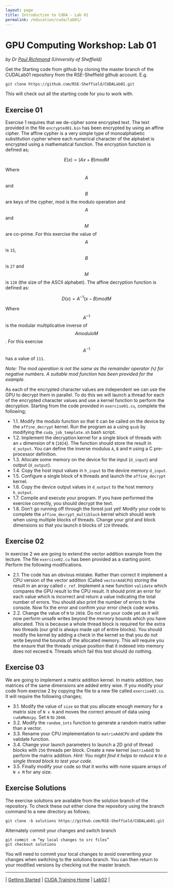 ```yaml
---
layout: page
title: Introduction to CUDA - Lab 01
permalink: /education/cuda/lab01/
---
```


# GPU Computing Workshop: Lab 01 #

*by Dr [Paul Richmond](http://paulrichmond.shef.ac.uk/) (University of Sheffield)*

Get the Starting code from github by cloning the master branch of the CUDALab01 repository from the RSE-Sheffield github account. E.g. 
    
    git clone https://github.com/RSE-Sheffield/CUDALab01.git
    
This will check out all the starting code for you to work with.

## Exercise 01 ##

Exercise 1 requires that we de-cipher some encrypted text. The text provided in the file `encrypted01.bin` has been encrypted by using an affine cipher. The affine cypher is a very simple type of monoalphabetic substitution cypher where each numerical character of the alphabet is encrypted using a mathematical function. The encryption function is defined as;

$$E(x)=(Ax+B) mod M$$

Where $$A$$ and $$B$$ are keys of the cypher, mod is the modulo operation and $$A$$ and $$M$$ are co-prime. For this exercise the value of $$A$$ is `15`, $$B$$ is `27` and $$M$$ is `128` (the size of the ASCII alphabet). The affine decryption function is defined as:

$$D(x)= A^{-1} (x-B)  mod M$$

Where $$A^{-1}$$ is the modular multiplicative inverse of $$A modulo M$$. For this exercise $$A^{-1}$$ has a value of `111`. 

*Note: The mod operation is not the same as the remainder operator (`%`) for negative numbers. A suitable mod function has been provided for the example.*

As each of the encrypted character values are independent we can use the GPU to decrypt them in parallel. To do this we will launch a thread for each of the encrypted character values and use a kernel function to perform the decryption. Starting from the code provided in `exercise01.cu`, complete the following;

* 1.1. Modify the modulo function so that it can be called on the device by the `affine_decrypt` kernel. Run the program as a using `qsub` by modifying the `cuda_job_template.sh` bash script.
* 1.2. Implement the decryption kernel for a single block of threads with an `x` dimension of `N` (`1024`). The function should store the result in `d_output`. You can define the inverse modulus `A`, `B` and `M` using a C pre-processor definition. 
* 1.3. Allocate some memory on the device for the input (`d_input`) and output (`d_output`). 
* 1.4. Copy the host input values in `h_input` to the device memory `d_input`.
* 1.5. Configure a single block of `N` threads and launch the `affine_decrypt` kernel.
* 1.6. Copy the device output values in `d_output` to the host memory `h_output`.
* 1.7. Compile and execute your program. If you have performed the exercise correctly, you should decrypt the text.
* 1.8. Don’t go running off through the forest just yet! Modify your code to complete the `affine_decrypt_multiblock` kernel which should work when using multiple blocks of threads. Change your grid and block dimensions so that you launch `8` blocks of `128` threads.

## Exercise 02 ##

In exercise 2 we are going to extend the vector addition example from the lecture. The file `exercise02.cu` has been provided as a starting point. Perform the following modifications.

* 2.1. The code has an obvious mistake. Rather than correct it implement a CPU version of the vector addition (Called `vectorAddCPU`) storing the result in an array called `c_ref`. Implement a new function `validate` which compares the GPU result to the CPU result. It should print an error for each value which is incorrect and return a value indicating the total number of errors. You should also print the number of errors to the console. Now fix the error and confirm your error check code works.
* 2.2. Change the value of `N` to `2050`. Do not run your code yet as it will now perform unsafe writes beyond the memory bounds which you have allocated. This is because a whole thread block is required for the extra two threads (our grid is always made upt of entire blocks). You should modify the kernel by adding a check in the kernel so that you do not write beyond the bounds of the allocated memory. This will require you the ensure that the threads unique position that it indexed into memory does not exceed `N`. Threads which fail this test should do nothing. 

## Exercise 03 ##

We are going to implement a matrix addition kernel. In matrix addition, two matrices of the same dimensions are added entry wise. If you modify your code from exercise 2 by copying the file to a new file called `exercise03.cu`. It will require the following changes;

* 3.1. Modify the value of `size` so that you allocate enough memory for a matrix size of `N x N` and moves the correct amount of data using `cudaMemcpy`. Set `N` to `2048`. 
* 3.2. Modify the `random_ints` function to generate a random matrix rather than a vector.
* 3.3. Rename your CPU implementation to `matrixAddCPU` and update the validate function.
* 3.4. Change your launch parameters to launch a 2D grid of thread blocks with `256` threads per block. Create a new kernel (`matrixAdd`) to perform the matrix addition. *Hint: You might find it helps to reduce `N` to a single thread block to test your code.*
* 3.5. Finally modify your code so that it works with none square arrays of `N x M` for any size. 

## Exercise Solutions ##

The exercise solutions are available from the solution branch of the repository. To check these out either clone the repository using the branch command to a new directory as follows;

    git clone -b solutions https://github.com/RSE-Sheffield/CUDALab01.git
 
Alternately commit your changes and switch branch

    git commit -m “my local changes to src files” 
    git checkout solutions
 
You will need to commit your local changes to avoid overwriting your changes when switching to the solutions branch. You can then return to your modified versions by checking out the master branch.


---

&#124; [Getting Started](../sharc) &#124; [CUDA Training Home](../) &#124; [Lab02](../lab02) &#124;


